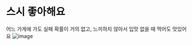 # 스시 좋아해요
어느 가게에 가도 실패 확률이 거의 없고, 느끼하지 않아서 입맛 없을 때 먹어도 맛있어요
![image](https://user-images.githubusercontent.com/73879325/207511604-43b52012-3c92-42b2-bdcb-9c06ffd19905.png)

